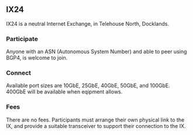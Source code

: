 ## IX24

IX24 is a neutral Internet Exchange, in Telehouse North, Docklands.

### Participate

Anyone with an ASN (Autonomous System Number) and able to peer using BGP4, is welcome to join.

### Connect

Available port sizes are 10GbE, 25GbE, 40GbE, 50GbE, and 100GbE. 400GbE will be available when eqipment allows.

### Fees

There are no fees. Participants must arrange their own physical link to the IX, and provide a suitable transceiver to support their connection to the IX.

